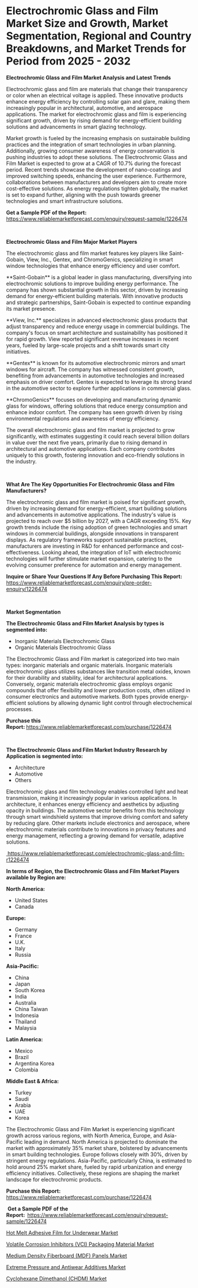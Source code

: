 <p><h1>Electrochromic Glass and Film Market Size and Growth, Market Segmentation, Regional and Country Breakdowns, and Market Trends for Period from 2025 -  2032</h1></p><p><strong>Electrochromic Glass and Film Market Analysis and Latest Trends</strong></p>
<p><p>Electrochromic glass and film are materials that change their transparency or color when an electrical voltage is applied. These innovative products enhance energy efficiency by controlling solar gain and glare, making them increasingly popular in architectural, automotive, and aerospace applications. The market for electrochromic glass and film is experiencing significant growth, driven by rising demand for energy-efficient building solutions and advancements in smart glazing technology.</p><p>Market growth is fueled by the increasing emphasis on sustainable building practices and the integration of smart technologies in urban planning. Additionally, growing consumer awareness of energy conservation is pushing industries to adopt these solutions. The Electrochromic Glass and Film Market is expected to grow at a CAGR of 10.7% during the forecast period. Recent trends showcase the development of nano-coatings and improved switching speeds, enhancing the user experience. Furthermore, collaborations between manufacturers and developers aim to create more cost-effective solutions. As energy regulations tighten globally, the market is set to expand further, aligning with the push towards greener technologies and smart infrastructure solutions.</p></p>
<p><strong>Get a Sample PDF of the Report:&nbsp;</strong> <a href="https://www.reliablemarketforecast.com/enquiry/request-sample/1226474?utm_campaign=1130&utm_medium=2&utm_source=Github&utm_content=ia&utm_term=03042025&utm_id=electrochromic-glass-and-film">https://www.reliablemarketforecast.com/enquiry/request-sample/1226474</a></p>
<p>&nbsp;</p>
<p><strong>Electrochromic Glass and Film Major Market Players</strong></p>
<p><p>The electrochromic glass and film market features key players like Saint-Gobain, View, Inc., Gentex, and ChromoGenics, specializing in smart window technologies that enhance energy efficiency and user comfort.</p><p>**Saint-Gobain** is a global leader in glass manufacturing, diversifying into electrochromic solutions to improve building energy performance. The company has shown substantial growth in this sector, driven by increasing demand for energy-efficient building materials. With innovative products and strategic partnerships, Saint-Gobain is expected to continue expanding its market presence.</p><p>**View, Inc.** specializes in advanced electrochromic glass products that adjust transparency and reduce energy usage in commercial buildings. The company's focus on smart architecture and sustainability has positioned it for rapid growth. View reported significant revenue increases in recent years, fueled by large-scale projects and a shift towards smart city initiatives.</p><p>**Gentex** is known for its automotive electrochromic mirrors and smart windows for aircraft. The company has witnessed consistent growth, benefiting from advancements in automotive technologies and increased emphasis on driver comfort. Gentex is expected to leverage its strong brand in the automotive sector to explore further applications in commercial glass.</p><p>**ChromoGenics** focuses on developing and manufacturing dynamic glass for windows, offering solutions that reduce energy consumption and enhance indoor comfort. The company has seen growth driven by rising environmental regulations and awareness of energy efficiency. </p><p>The overall electrochromic glass and film market is projected to grow significantly, with estimates suggesting it could reach several billion dollars in value over the next five years, primarily due to rising demand in architectural and automotive applications. Each company contributes uniquely to this growth, fostering innovation and eco-friendly solutions in the industry.</p></p>
<p>&nbsp;</p>
<p><strong>What Are The Key Opportunities For Electrochromic Glass and Film Manufacturers?</strong></p>
<p><p>The electrochromic glass and film market is poised for significant growth, driven by increasing demand for energy-efficient, smart building solutions and advancements in automotive applications. The industry's value is projected to reach over $5 billion by 2027, with a CAGR exceeding 15%. Key growth trends include the rising adoption of green technologies and smart windows in commercial buildings, alongside innovations in transparent displays. As regulatory frameworks support sustainable practices, manufacturers are investing in R&D for enhanced performance and cost-effectiveness. Looking ahead, the integration of IoT with electrochromic technologies will further stimulate market expansion, catering to the evolving consumer preference for automation and energy management.</p></p>
<p><strong>Inquire or Share Your Questions If Any Before Purchasing This Report:</strong> <a href="https://www.reliablemarketforecast.com/enquiry/pre-order-enquiry/1226474?utm_campaign=1130&utm_medium=2&utm_source=Github&utm_content=ia&utm_term=03042025&utm_id=electrochromic-glass-and-film">https://www.reliablemarketforecast.com/enquiry/pre-order-enquiry/1226474</a></p>
<p>&nbsp;</p>
<p><strong>Market Segmentation</strong></p>
<p><strong>The Electrochromic Glass and Film Market Analysis by types is segmented into:</strong></p>
<p><ul><li>Inorganic Materials Electrochromic Glass</li><li>Organic Materials Electrochromic Glass</li></ul></p>
<p><p>The Electrochromic Glass and Film market is categorized into two main types: inorganic materials and organic materials. Inorganic materials electrochromic glass utilizes substances like transition metal oxides, known for their durability and stability, ideal for architectural applications. Conversely, organic materials electrochromic glass employs organic compounds that offer flexibility and lower production costs, often utilized in consumer electronics and automotive markets. Both types provide energy-efficient solutions by allowing dynamic light control through electrochemical processes.</p></p>
<p><strong>Purchase this Report:&nbsp;</strong><a href="https://www.reliablemarketforecast.com/purchase/1226474?utm_campaign=1130&utm_medium=2&utm_source=Github&utm_content=ia&utm_term=03042025&utm_id=electrochromic-glass-and-film">https://www.reliablemarketforecast.com/purchase/1226474</a></p>
<p>&nbsp;</p>
<p><strong>The Electrochromic Glass and Film Market Industry Research by Application is segmented into:</strong></p>
<p><ul><li>Architecture</li><li>Automotive</li><li>Others</li></ul></p>
<p><p>Electrochromic glass and film technology enables controlled light and heat transmission, making it increasingly popular in various applications. In architecture, it enhances energy efficiency and aesthetics by adjusting opacity in buildings. The automotive sector benefits from this technology through smart windshield systems that improve driving comfort and safety by reducing glare. Other markets include electronics and aerospace, where electrochromic materials contribute to innovations in privacy features and energy management, reflecting a growing demand for versatile, adaptive solutions.</p></p>
<p><a href="https://www.reliablemarketforecast.com/electrochromic-glass-and-film-r1226474?utm_campaign=1130&utm_medium=2&utm_source=Github&utm_content=ia&utm_term=03042025&utm_id=electrochromic-glass-and-film">&nbsp;https://www.reliablemarketforecast.com/electrochromic-glass-and-film-r1226474</a></p>
<p><strong>In terms of Region, the Electrochromic Glass and Film Market Players available by Region are:</strong></p>
<p>
    <p> <strong> North America: </strong>
        <ul>
            <li>United States</li>
            <li>Canada</li>
        </ul>
        </p> 
    <p> <strong> Europe: </strong>
        <ul>
            <li>Germany</li>
            <li>France</li>
            <li>U.K.</li>
            <li>Italy</li>
            <li>Russia</li>
        </ul>
        </p> 
    <p> <strong> Asia-Pacific: </strong>
        <ul>
            <li>China</li>
            <li>Japan</li>
            <li>South Korea</li>
            <li>India</li>
            <li>Australia</li>
            <li>China Taiwan</li>
            <li>Indonesia</li>
            <li>Thailand</li>
            <li>Malaysia</li>
        </ul>
        </p> 
    <p> <strong> Latin America: </strong>
        <ul>
            <li>Mexico</li>
            <li>Brazil</li>
            <li>Argentina Korea</li>
            <li>Colombia</li>
        </ul>
        </p> 
    <p> <strong> Middle East & Africa: </strong>
        <ul>
            <li>Turkey</li>
            <li>Saudi</li>
            <li>Arabia</li>
            <li>UAE</li>
            <li>Korea</li>
        </ul>
    </p>
    </p>
<p><p>The Electrochromic Glass and Film Market is experiencing significant growth across various regions, with North America, Europe, and Asia-Pacific leading in demand. North America is projected to dominate the market with approximately 35% market share, bolstered by advancements in smart building technologies. Europe follows closely with 30%, driven by stringent energy regulations. Asia-Pacific, particularly China, is estimated to hold around 25% market share, fueled by rapid urbanization and energy efficiency initiatives. Collectively, these regions are shaping the market landscape for electrochromic products.</p></p>
<p><strong>Purchase this Report: </strong><a href="https://www.reliablemarketforecast.com/purchase/1226474?utm_campaign=1130&utm_medium=2&utm_source=Github&utm_content=ia&utm_term=03042025&utm_id=electrochromic-glass-and-film">https://www.reliablemarketforecast.com/purchase/1226474</a></p>
<p>&nbsp;<strong>Get a Sample PDF of the Report:&nbsp;&nbsp;</strong><a href="https://www.reliablemarketforecast.com/enquiry/request-sample/1226474?utm_campaign=1130&utm_medium=2&utm_source=Github&utm_content=ia&utm_term=03042025&utm_id=electrochromic-glass-and-film">https://www.reliablemarketforecast.com/enquiry/request-sample/1226474</a></p>
<p><strong></strong></p>
<p><p><a href="https://github.com/heeildannas/Market-Research-Report-List-1/blob/main/hot-melt-adhesive-film-for-underwear-market.md?utm_campaign=1130&utm_medium=2&utm_source=Github&utm_content=ia&utm_term=03042025&utm_id=electrochromic-glass-and-film">Hot Melt Adhesive Film for Underwear Market</a></p><p><a href="https://github.com/ceranamaduvq/Market-Research-Report-List-1/blob/main/volatile-corrosion-inhibitors-vci-packaging-material-market.md?utm_campaign=1130&utm_medium=2&utm_source=Github&utm_content=ia&utm_term=03042025&utm_id=electrochromic-glass-and-film">Volatile Corrosion Inhibitors (VCI) Packaging Material Market</a></p><p><a href="https://github.com/geresalgieaz/Market-Research-Report-List-1/blob/main/medium-density-fiberboard-mdf-panels-market.md?utm_campaign=1130&utm_medium=2&utm_source=Github&utm_content=ia&utm_term=03042025&utm_id=electrochromic-glass-and-film">Medium Density Fiberboard (MDF) Panels Market</a></p><p><a href="https://github.com/sibellanikmn/Market-Research-Report-List-1/blob/main/extreme-pressure-and-antiwear-additives-market.md?utm_campaign=1130&utm_medium=2&utm_source=Github&utm_content=ia&utm_term=03042025&utm_id=electrochromic-glass-and-film">Extreme Pressure and Antiwear Additives Market</a></p><p><a href="https://github.com/dickstoscopg/Market-Research-Report-List-1/blob/main/cyclohexane-dimethanol-chdm-market.md?utm_campaign=1130&utm_medium=2&utm_source=Github&utm_content=ia&utm_term=03042025&utm_id=electrochromic-glass-and-film">Cyclohexane Dimethanol (CHDM) Market</a></p></p>
